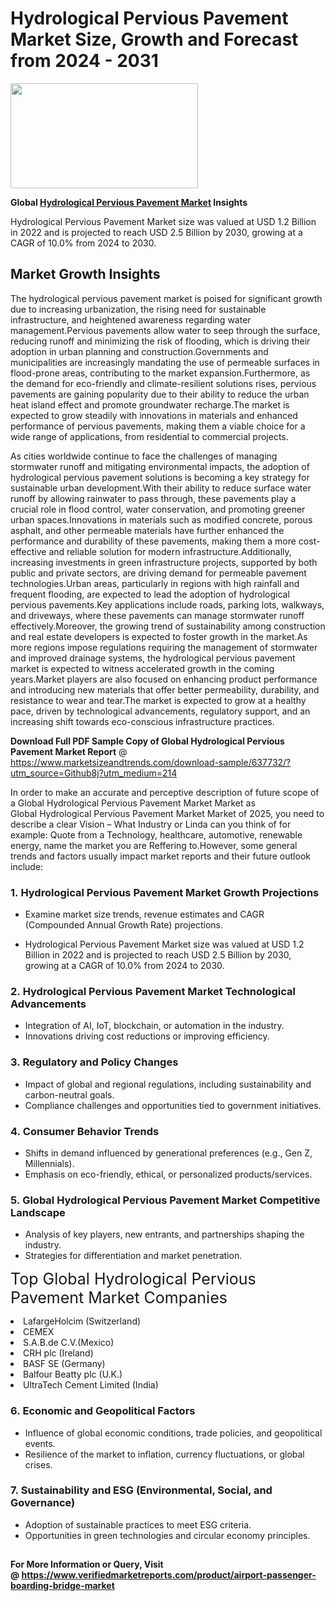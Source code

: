 <H1>Hydrological Pervious Pavement Market Size, Growth and Forecast from 2024 - 2031</H1><img class="aligncenter size-medium wp-image-584254" src="https://thirdeyenews.in/wp-content/uploads/2024/09/Global-Market-Research-300x168.jpeg" alt="" width="300" height="168" /><p><strong>Global&nbsp;<a href="https://www.marketsizeandtrends.com/download-sample/637732/?utm_source=Github8j?utm_medium=214">Hydrological Pervious Pavement Market</a> Insights</strong></p><p>Hydrological Pervious Pavement Market size was valued at USD 1.2 Billion in 2022 and is projected to reach USD 2.5 Billion by 2030, growing at a CAGR of 10.0% from 2024 to 2030.</p><p><h2>Market Growth Insights</h2> <p>The hydrological pervious pavement market is poised for significant growth due to increasing urbanization, the rising need for sustainable infrastructure, and heightened awareness regarding water management.Pervious pavements allow water to seep through the surface, reducing runoff and minimizing the risk of flooding, which is driving their adoption in urban planning and construction.Governments and municipalities are increasingly mandating the use of permeable surfaces in flood-prone areas, contributing to the market expansion.Furthermore, as the demand for eco-friendly and climate-resilient solutions rises, pervious pavements are gaining popularity due to their ability to reduce the urban heat island effect and promote groundwater recharge.The market is expected to grow steadily with innovations in materials and enhanced performance of pervious pavements, making them a viable choice for a wide range of applications, from residential to commercial projects.</p> <p>As cities worldwide continue to face the challenges of managing stormwater runoff and mitigating environmental impacts, the adoption of hydrological pervious pavement solutions is becoming a key strategy for sustainable urban development.With their ability to reduce surface water runoff by allowing rainwater to pass through, these pavements play a crucial role in flood control, water conservation, and promoting greener urban spaces.Innovations in materials such as modified concrete, porous asphalt, and other permeable materials have further enhanced the performance and durability of these pavements, making them a more cost-effective and reliable solution for modern infrastructure.Additionally, increasing investments in green infrastructure projects, supported by both public and private sectors, are driving demand for permeable pavement technologies.Urban areas, particularly in regions with high rainfall and frequent flooding, are expected to lead the adoption of hydrological pervious pavements.Key applications include roads, parking lots, walkways, and driveways, where these pavements can manage stormwater runoff effectively.Moreover, the growing trend of sustainability among construction and real estate developers is expected to foster growth in the market.As more regions impose regulations requiring the management of stormwater and improved drainage systems, the hydrological pervious pavement market is expected to witness accelerated growth in the coming years.Market players are also focused on enhancing product performance and introducing new materials that offer better permeability, durability, and resistance to wear and tear.The market is expected to grow at a healthy pace, driven by technological advancements, regulatory support, and an increasing shift towards eco-conscious infrastructure practices.</p> <p><span class=""><strong>Download Full PDF Sample Copy of Global Hydrological Pervious Pavement Market Report</strong> @ <a href="https://www.marketsizeandtrends.com/download-sample/637732/?utm_source=Github8j?utm_medium=214" target="_blank">https://www.marketsizeandtrends.com/download-sample/637732/?utm_source=Github8j?utm_medium=214</a></span></p><p>In order to make an accurate and perceptive description of future scope of a Global&nbsp;Hydrological Pervious Pavement Market Market as Global&nbsp;Hydrological Pervious Pavement Market Market of 2025, you need to describe a clear Vision &ndash; What Industry or Linda can you think of for example: Quote from a Technology, healthcare, automotive, renewable energy, name the market you are Reffering to.However, some general trends and factors usually impact market reports and their future outlook include:</p><h3>1.&nbsp;<strong>Hydrological Pervious Pavement Market Growth Projections</strong></h3><ul><li>Examine market size trends, revenue estimates and CAGR (Compounded Annual Growth Rate) projections.</li><li><p>Hydrological Pervious Pavement Market size was valued at USD 1.2 Billion in 2022 and is projected to reach USD 2.5 Billion by 2030, growing at a CAGR of 10.0% from 2024 to 2030.</p></li></ul><h3>2.&nbsp;<strong>Hydrological Pervious Pavement Market Technological Advancements</strong></h3><ul><li>Integration of AI, IoT, blockchain, or automation in the industry.</li><li>Innovations driving cost reductions or improving efficiency.</li></ul><h3>3.&nbsp;<strong>Regulatory and Policy Changes</strong></h3><ul><li>Impact of global and regional regulations, including sustainability and carbon-neutral goals.</li><li>Compliance challenges and opportunities tied to government initiatives.</li></ul><h3>4.&nbsp;<strong>Consumer Behavior Trends</strong></h3><ul><li>Shifts in demand influenced by generational preferences (e.g., Gen Z, Millennials).</li><li>Emphasis on eco-friendly, ethical, or personalized products/services.</li></ul><h3>5.&nbsp;<strong>Global Hydrological Pervious Pavement Market Competitive Landscape</strong></h3><ul><li>Analysis of key players, new entrants, and partnerships shaping the industry.</li><li>Strategies for differentiation and market penetration.</li></ul><p data-pm-slice="1 1 []"><span style="color: inherit; font-family: inherit; font-size: 25px;">Top Global Hydrological Pervious Pavement Market Companies</span></p><div class="" data-test-id=""><p><li>LafargeHolcim (Switzerland)</li><li> CEMEX</li><li> S.A.B.de C.V.(Mexico)</li><li> CRH plc (Ireland)</li><li> BASF SE (Germany)</li><li> Balfour Beatty plc (U.K.)</li><li> UltraTech Cement Limited (India)</li></p></div><h3>6.&nbsp;<strong>Economic and Geopolitical Factors</strong></h3><ul><li>Influence of global economic conditions, trade policies, and geopolitical events.</li><li>Resilience of the market to inflation, currency fluctuations, or global crises.</li></ul><h3>7.&nbsp;<strong>Sustainability and ESG (Environmental, Social, and Governance)</strong></h3><ul><li>Adoption of sustainable practices to meet ESG criteria.</li><li>Opportunities in green technologies and circular economy principles.</li></ul><h2><strong style="font-size: 14px;">For More Information or Query, Visit @&nbsp;</strong><a style="background-color: #ffffff; font-size: 14px;" href="https://www.marketsizeandtrends.com/report/hydrological-pervious-pavement-market/" target="_blank">https://www.verifiedmarketreports.com/product/airport-passenger-boarding-bridge-market</a></h2>